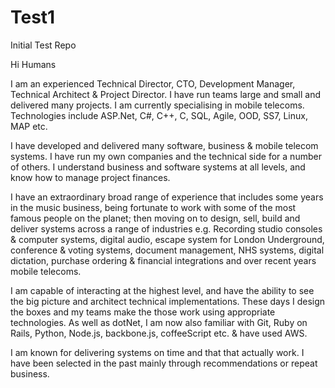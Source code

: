 # Test1
Initial Test Repo

Hi Humans

I am an experienced Technical Director, CTO, Development Manager, Technical Architect & Project Director. I have run teams large and small and delivered many projects. I am currently specialising in mobile telecoms. Technologies include ASP.Net, C#, C++, C, SQL, Agile, OOD, SS7, Linux, MAP etc.

I have developed and delivered many software, business & mobile telecom systems. I have run my own companies and the technical side for a number of others. I understand business and software systems at all levels, and know how to manage project finances.

I have an extraordinary broad range of experience that includes some years in the music business, being fortunate to work with some of the most famous people on the planet; then moving on to design, sell, build and deliver systems across a range of industries e.g. Recording studio consoles & computer systems, digital audio, escape system for London Underground, conference & voting systems, document management, NHS systems, digital dictation, purchase ordering & financial integrations and over recent years mobile telecoms.

I am capable of interacting at the highest level, and have the ability to see the big picture and architect technical implementations. These days I design the boxes and my teams make the those work using appropriate technologies. As well as dotNet, I am now also familiar with Git, Ruby on Rails, Python, Node.js, backbone.js, coffeeScript etc. & have used AWS.

I am known for delivering systems on time and that that actually work. I have been selected in the past mainly through recommendations or repeat business.


